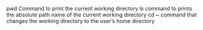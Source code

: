 pwd Command to print the current working directory
ls command to prints the absolute path name of the current working directory
cd ~ command that changes the working directory to the user’s home directory
